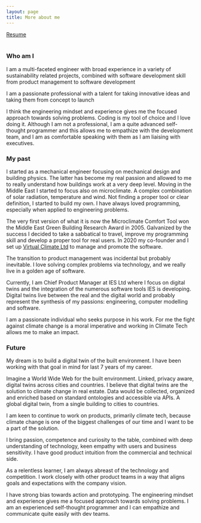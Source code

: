 ```yaml
---
layout: page
title: More about me
---
```


<div>
    <a href="/assets/images/ruggiero-guida-20210105-resume.pdf"
        class="button is-rounded is-uppercase has-text-weight-normal is-black is-outlined">Resume</a>
</div>
<br>

### Who am I
I am a multi-faceted engineer with broad experience in a variety of sustainability related projects, combined with software development skill from product management to software development

I am a passionate professional with a talent for taking innovative ideas and taking them from concept to launch 

I think the engineering mindset and experience gives me the focused approach towards solving problems. Coding is my tool of choice and I love doing it. Although I am not a professional, I am a quite advanced self-thought programmer and this allows me to empathize with the development team, and I am as comfortable speaking with them as I am liaising with executives.

### My past

I started as a mechanical engineer focusing on mechanical design and building physics. The latter has become my real passion and allowed to me to really understand how buildings work at a very deep level. Moving in the Middle East I started to focus also on microclimate. A complex combination of solar radiation, temperature and wind. Not finding a proper tool or clear definition, I started to build my own. I have always loved programming, especially when applied to engineering problems. 

The very first version of what it is now the Microclimate Comfort Tool won the Middle East Green Building Research Award in 2005. Galvanized by the success I decided to take a sabbatical to travel, improve my programming skill and develop a proper tool for real users. In 2020 my co-founder and I set up [Virtual Climate Ltd](https://www.virtual-climate.com/) to manage and promote the software.

The transition to product management was incidental but probably inevitable. I love solving complex problems via technology, and we really live in a golden age of software.

Currently, I am Chief Product Manager at IES Ltd where I focus on digital twins and the integration of the numerous software tools IES is developing. Digital twins live between the real and the digital world and probably represent the synthesis of my passions: engineering, computer modelling and software.

I am a passionate individual who seeks purpose in his work. For me the fight against climate change is a moral imperative and working in Climate Tech allows me to make an impact.

### Future
My dream is to build a digital twin of the built environment. I have been working with that goal in mind for last 7 years of my career.

Imagine a World Wide Web for the built environment. Linked, privacy aware, digital twins across cities and countries. I believe that digital twins are the solution to climate change in real estate. Data would be collected, organized and enriched based on standard ontologies and accessible via APIs. A global digital twin, from a single building to cities to countries. 

I am keen to continue to work on products, primarily climate tech, because climate change is one of the biggest challenges of our time and I want to be a part of the solution.

I bring passion, competence and curiosity to the table, combined with deep understanding of technology, keen empathy with users and business sensitivity. I have good product intuition from the commercial and technical side.  

As a relentless learner, I am always abreast of the technology and competition. I work closely with other product teams in a way that aligns goals and expectations with the company vision.

I have strong bias towards action and prototyping. The engineering mindset and experience gives me a focused approach towards solving problems. I am an experienced self-thought programmer and I can empathize and communicate quite easily with dev teams.
